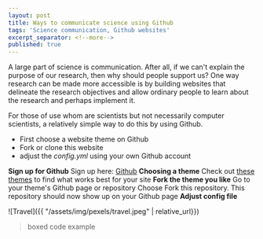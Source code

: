 ```yaml
---
layout: post
title: Ways to communicate science using Github
tags: 'Science communication, Github websites'
excerpt_separator: <!--more-->
published: true
---
```


A large part of science is communication. After all, if we can't explain the purpose of our research, then why should people support us? One way research can be made more accessible is by building websites that delineate the research objectives and allow ordinary people to learn about the research and perhaps implement it.
<!--more-->
For those of use whom are scientists but not necessarily computer scientists, a relatively simple way to do this by using Github.

* First choose a website theme on Github
* Fork or clone this website 
* adjust the _config.yml_ using your own Github account

**Sign up for Github**
Sign up here: [Github](https://github.com/)
**Choosing a theme**
Check out [these themes](https://jekyll-themes.com/free/) to find what works best for your site
**Fork the theme you like**
Go to your theme's Github page or repository
Choose Fork this repository. This repository should now show up on your Github page
**Adjust config file**

![Travel]({{ "/assets/img/pexels/travel.jpeg" | relative_url}})

> boxed code example
